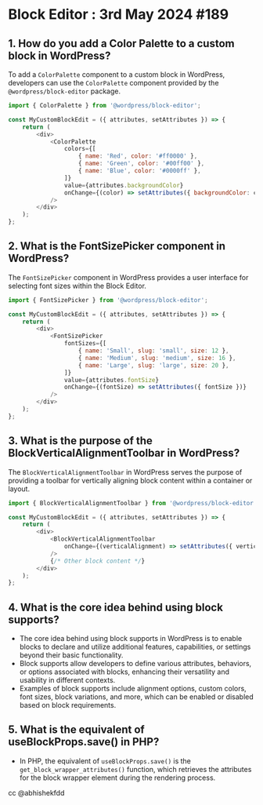 # Block Editor : 3rd May 2024 #189

## 1. How do you add a Color Palette to a custom block in WordPress?
To add a `ColorPalette` component to a custom block in WordPress, developers can use the `ColorPalette` component provided by the `@wordpress/block-editor` package.

```js
import { ColorPalette } from '@wordpress/block-editor';

const MyCustomBlockEdit = ({ attributes, setAttributes }) => {
    return (
        <div>
            <ColorPalette
                colors={[
                    { name: 'Red', color: '#ff0000' },
                    { name: 'Green', color: '#00ff00' },
                    { name: 'Blue', color: '#0000ff' },
                ]}
                value={attributes.backgroundColor}
                onChange={(color) => setAttributes({ backgroundColor: color })}
            />
        </div>
    );
};

```

## 2. What is the FontSizePicker component in WordPress?
The `FontSizePicker` component in WordPress provides a user interface for selecting font sizes within the Block Editor.

```js
import { FontSizePicker } from '@wordpress/block-editor';

const MyCustomBlockEdit = ({ attributes, setAttributes }) => {
    return (
        <div>
            <FontSizePicker
                fontSizes={[
                    { name: 'Small', slug: 'small', size: 12 },
                    { name: 'Medium', slug: 'medium', size: 16 },
                    { name: 'Large', slug: 'large', size: 20 },
                ]}
                value={attributes.fontSize}
                onChange={(fontSize) => setAttributes({ fontSize })}
            />
        </div>
    );
};

```


## 3. What is the purpose of the BlockVerticalAlignmentToolbar in WordPress?
The `BlockVerticalAlignmentToolbar` in WordPress serves the purpose of providing a toolbar for vertically aligning block content within a container or layout.

```js
import { BlockVerticalAlignmentToolbar } from '@wordpress/block-editor';

const MyCustomBlockEdit = ({ attributes, setAttributes }) => {
    return (
        <div>
            <BlockVerticalAlignmentToolbar
                onChange={(verticalAlignment) => setAttributes({ verticalAlignment })}
            />
            {/* Other block content */}
        </div>
    );
};

```

## 4. What is the core idea behind using block supports?
- The core idea behind using block supports in WordPress is to enable blocks to declare and utilize additional features, capabilities, or settings beyond their basic functionality.
- Block supports allow developers to define various attributes, behaviors, or options associated with blocks, enhancing their versatility and usability in different contexts.
- Examples of block supports include alignment options, custom colors, font sizes, block variations, and more, which can be enabled or disabled based on block requirements.

## 5. What is the equivalent of useBlockProps.save() in PHP?
- In PHP, the equivalent of `useBlockProps.save()` is the `get_block_wrapper_attributes()` function, which retrieves the attributes for the block wrapper element during the rendering process.


cc @abhishekfdd